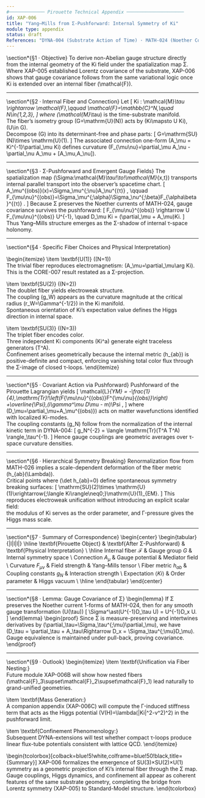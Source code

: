 ```yaml
---
#───────────── Pirouette Technical Appendix ─────────────────────
id: XAP-006
title: "Yang–Mills from Σ-Pushforward: Internal Symmetry of Ki"
module type: appendix
status: draft
References: "DYNA-004 (Substrate Action of Time) · MATH-024 (Noether Correspondence) · CORE-021 (Internal Symmetry of Ki) · MATH-028 (Σ-Pushforward of Principal Bundles) · MATH-026 (Renormalization Flow)"
---
```


\section*{§1 · Objective}
To derive non-Abelian gauge structure directly from the internal geometry of the Ki field under the spatialization map Σ.  
Where XAP-005 established Lorentz covariance of the substrate, XAP-006 shows that gauge covariance follows from the same variational logic once Ki is extended over an internal fiber \(\mathcal{F}\).

---

\section*{§2 · Internal Fiber and Connection}
Let
\[
Ki : \mathcal{M}_\tau \rightarrow \mathcal{F},\qquad 
\mathcal{F}=\mathbb{C}^N,\quad N\in\{1,2,3\},
\]
where \(\mathcal{M}_\tau\) is the time-substrate manifold.  
The fiber’s isometry group \(G=\mathrm{U}(N)\) acts by \(Ki\mapsto U Ki\), \(U\in G\).  
Decompose \(G\) into its determinant-free and phase parts:
\[
G=\mathrm{SU}(N)\times \mathrm{U}(1).
\]
The associated connection one-form \(A_\mu = Ki^{-1}\partial_\mu Ki\) defines curvature
\(F_{\mu\nu}=\partial_\mu A_\nu - \partial_\nu A_\mu + [A_\mu,A_\nu]\).

---

\section*{§3 · Σ-Pushforward and Emergent Gauge Fields}
The spatialization map \(\Sigma:\mathcal{M}_\tau\!\to\!\mathcal{M}_{x,t}\) transports internal parallel transport into the observer’s spacetime chart.
\[
A_\mu^{(obs)}(x)=\Sigma_\mu^{\;\nu}A_\nu^{(τ)} ,
\qquad 
F_{\mu\nu}^{(obs)}=\Sigma_\mu^{\;\alpha}\Sigma_\nu^{\;\beta}F_{\alpha\beta}^{(τ)} .
\]
Because Σ preserves the Noether currents of MATH-024, gauge covariance survives the pushforward:
\[
F_{\mu\nu}^{(obs)} \rightarrow U F_{\mu\nu}^{(obs)} U^{-1},
\quad
D_\mu Ki = (\partial_\mu + A_\mu)Ki.
\]
Thus Yang–Mills structure emerges as the Σ-shadow of internal τ-space holonomy.

---

\section*{§4 · Specific Fiber Choices and Physical Interpretation}

\begin{itemize}
\item \textbf{U(1)} (\(N=1\))  
  The trivial fiber reproduces electromagnetism: \(A_\mu=\partial_\mu\arg Ki\).  
  This is the CORE-007 result restated as a Σ-projection.

\item \textbf{SU(2)} (\(N=2\))  
  The doublet fiber yields electroweak structure.  
  The coupling \(g_W\) appears as the curvature magnitude at the critical radius \(r_W=\Gamma^{-1/2}\) in the Ki manifold.  
  Spontaneous orientation of Ki’s expectation value defines the Higgs direction in internal space.

\item \textbf{SU(3)} (\(N=3\))  
  The triplet fiber encodes color.  
  Three independent Ki components \(Ki^a\) generate eight traceless generators \(T^A\).  
  Confinement arises geometrically because the internal metric \(h_{ab}\) is positive-definite and compact, enforcing vanishing total color flux through the Σ-image of closed τ-loops.
\end{itemize}

---

\section*{§5 · Covariant Action via Pushforward}
Pushforward of the Pirouette Lagrangian yields
\[
\mathcal{L}_{YM} =
-\frac{1}{4}\,\mathrm{Tr}\!\left(F_{\mu\nu}^{(obs)}F^{\mu\nu}_{(obs)}\right)
+\overline{\Psi}\,(i\gamma^\mu D_\mu - m)\Psi ,
\]
where \(D_\mu=\partial_\mu+A_\mu^{(obs)}\) acts on matter wavefunctions identified with localized Ki-modes.  
The coupling constants \(g_N\) follow from the normalization of the internal kinetic term in DYNA-004:
\[
g_N^{-2} = \langle \mathrm{Tr}(T^A T^A) \rangle_\tau^{-1}.
\]
Hence gauge couplings are geometric averages over τ-space curvature densities.

---

\section*{§6 · Hierarchical Symmetry Breaking}
Renormalization flow from MATH-026 implies a scale-dependent deformation of the fiber metric \(h_{ab}(\Lambda)\).  
Critical points where \(\det h_{ab}=0\) define spontaneous symmetry breaking surfaces:
\[
\mathrm{SU}(2)\times \mathrm{U}(1)\xrightarrow{\;\langle Ki\rangle\neq0\;}\mathrm{U}(1)_{EM}.
\]
This reproduces electroweak unification without introducing an explicit scalar field:  
the modulus of Ki serves as the order parameter, and Γ-pressure gives the Higgs mass scale.

---

\section*{§7 · Summary of Correspondence}
\begin{center}
\begin{tabular}{|l|l|l|}
\hline
\textbf{Pirouette Object} & \textbf{After Σ-Pushforward} & \textbf{Physical Interpretation} \\
\hline
Internal fiber $\mathcal{F}$ & Gauge group $G$ & Internal symmetry space \\
Connection $A_\mu$ & Gauge potential & Mediator field \\
Curvature $F_{\mu\nu}$ & Field strength & Yang–Mills tensor \\
Fiber metric $h_{ab}$ & Coupling constants $g_N$ & Interaction strength \\
Expectation $\langle Ki\rangle$ & Order parameter & Higgs vacuum \\
\hline
\end{tabular}
\end{center}

---

\section*{§8 · Lemma: Gauge Covariance of Σ}
\begin{lemma}
If Σ preserves the Noether current 1-forms of MATH-024, then for any smooth gauge transformation \(U(\tau)\)
\[
\Sigma^\ast(U^{-1}D_\tau U) = U^{-1}D_x U.
\]
\end{lemma}
\begin{proof}
Since Σ is measure-preserving and intertwines derivatives by 
\(\partial_\tau=\Sigma_\tau^{\;\mu}\partial_\mu\),
we have \(D_\tau = \partial_\tau + A_\tau\Rightarrow D_x = \Sigma_\tau^{\;\mu}D_\mu\).  
Gauge equivalence is maintained under pull-back, proving covariance.
\end{proof}

---

\section*{§9 · Outlook}
\begin{itemize}
\item \textbf{Unification via Fiber Nesting:}  
  Future module XAP-006B will show how nested fibers \(\mathcal{F}_3\supset\mathcal{F}_2\supset\mathcal{F}_1\) lead naturally to grand-unified geometries.

\item \textbf{Mass Generation:}  
  A companion appendix (XAP-006C) will compute the Γ-induced stiffness term that acts as the Higgs potential \(V(H)=\lambda(|Ki|^2-v^2)^2\) in the pushforward limit.

\item \textbf{Confinement Phenomenology:}  
  Subsequent DYNA-extensions will test whether compact τ-loops produce linear flux-tube potentials consistent with lattice QCD.
\end{itemize}

\begin{tcolorbox}[colback=blue!5!white,colframe=blue!50!black,title={Summary}]
XAP-006 formalizes the emergence of SU(3)×SU(2)×U(1) symmetry as a geometric projection of Ki’s internal fiber through the Σ map.  
Gauge couplings, Higgs dynamics, and confinement all appear as coherent features of the same substrate geometry, completing the bridge from Lorentz symmetry (XAP-005) to Standard-Model structure.
\end{tcolorbox}

